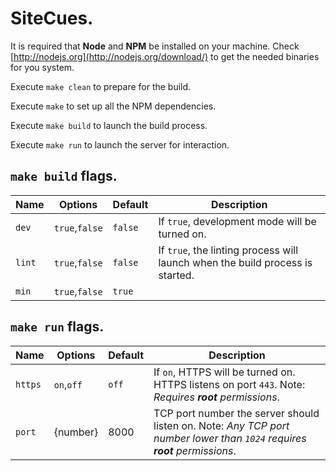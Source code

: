 # SiteCues.

It is required that **Node** and **NPM** be installed on your machine. Check [http://nodejs.org](http://nodejs.org/download/) to get the needed binaries for you system.

Execute `make clean` to prepare for the build.

Execute `make` to set up all the NPM dependencies.

Execute `make build` to launch the build process.

Execute `make run` to launch the server for interaction.

## `make build` flags.

Name | Options | Default | Description
--- | --- | --- | ---
`dev` | `true`,`false` | `false` | If `true`, development mode will be turned on.
`lint` | `true`,`false` | `false` | If `true`, the linting process will launch when the build process is started.
`min` | `true`,`false` | `true` |

## `make run` flags.

Name | Options | Default | Description
--- | --- | --- | ---
`https` | `on`,`off` | `off` | If `on`, HTTPS will be turned on. HTTPS listens on port `443`. Note: _Requires **root** permissions_.
`port` | {number} | 8000 | TCP port number the server should listen on. Note: _Any TCP port number lower than `1024` requires **root** permissions_.